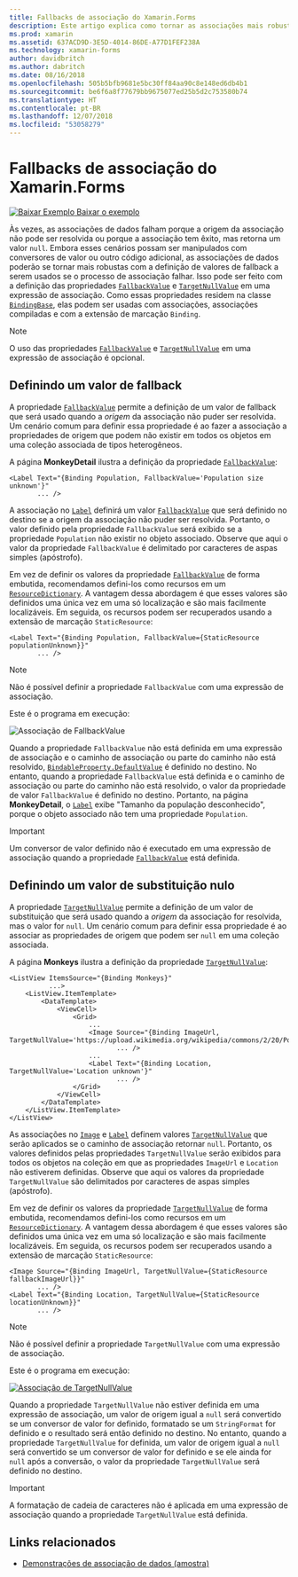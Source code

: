 ```yaml
---
title: Fallbacks de associação do Xamarin.Forms
description: Este artigo explica como tornar as associações mais robustas definindo valores de fallback que serão usados se a associação falhar.
ms.prod: xamarin
ms.assetid: 637ACD9D-3E5D-4014-86DE-A77D1FEF238A
ms.technology: xamarin-forms
author: davidbritch
ms.author: dabritch
ms.date: 08/16/2018
ms.openlocfilehash: 505b5bfb9681e5bc30ff84aa90c8e148ed6db4b1
ms.sourcegitcommit: be6f6a8f77679bb9675077ed25b5d2c753580b74
ms.translationtype: HT
ms.contentlocale: pt-BR
ms.lasthandoff: 12/07/2018
ms.locfileid: "53058279"
---
```

# <a name="xamarinforms-binding-fallbacks"></a>Fallbacks de associação do Xamarin.Forms

[![Baixar Exemplo](~/media/shared/download.png) Baixar o exemplo](https://developer.xamarin.com/samples/xamarin-forms/DataBindingDemos/)

Às vezes, as associações de dados falham porque a origem da associação não pode ser resolvida ou porque a associação tem êxito, mas retorna um valor `null`. Embora esses cenários possam ser manipulados com conversores de valor ou outro código adicional, as associações de dados poderão se tornar mais robustas com a definição de valores de fallback a serem usados se o processo de associação falhar. Isso pode ser feito com a definição das propriedades [`FallbackValue`](xref:Xamarin.Forms.BindingBase.FallbackValue) e [`TargetNullValue`](xref:Xamarin.Forms.BindingBase.TargetNullValue) em uma expressão de associação. Como essas propriedades residem na classe [`BindingBase`](xref:Xamarin.Forms.BindingBase), elas podem ser usadas com associações, associações compiladas e com a extensão de marcação `Binding`.

> [!NOTE]
> O uso das propriedades [`FallbackValue`](xref:Xamarin.Forms.BindingBase.FallbackValue) e [`TargetNullValue`](xref:Xamarin.Forms.BindingBase.TargetNullValue) em uma expressão de associação é opcional.

## <a name="defining-a-fallback-value"></a>Definindo um valor de fallback

A propriedade [`FallbackValue`](xref:Xamarin.Forms.BindingBase.FallbackValue) permite a definição de um valor de fallback que será usado quando a *origem* da associação não puder ser resolvida. Um cenário comum para definir essa propriedade é ao fazer a associação a propriedades de origem que podem não existir em todos os objetos em uma coleção associada de tipos heterogêneos.

A página **MonkeyDetail** ilustra a definição da propriedade [`FallbackValue`](xref:Xamarin.Forms.BindingBase.FallbackValue):

```xaml
<Label Text="{Binding Population, FallbackValue='Population size unknown'}"
       ... />   
```

A associação no [`Label`](xref:Xamarin.Forms.Label) definirá um valor [`FallbackValue`](xref:Xamarin.Forms.BindingBase.FallbackValue) que será definido no destino se a origem da associação não puder ser resolvida. Portanto, o valor definido pela propriedade `FallbackValue` será exibido se a propriedade `Population` não existir no objeto associado. Observe que aqui o valor da propriedade `FallbackValue` é delimitado por caracteres de aspas simples (apóstrofo).

Em vez de definir os valores da propriedade [`FallbackValue`](xref:Xamarin.Forms.BindingBase.FallbackValue) de forma embutida, recomendamos defini-los como recursos em um [`ResourceDictionary`](xref:Xamarin.Forms.ResourceDictionary). A vantagem dessa abordagem é que esses valores são definidos uma única vez em uma só localização e são mais facilmente localizáveis. Em seguida, os recursos podem ser recuperados usando a extensão de marcação `StaticResource`:

```xaml
<Label Text="{Binding Population, FallbackValue={StaticResource populationUnknown}}"
       ... />  
```

> [!NOTE]
> Não é possível definir a propriedade `FallbackValue` com uma expressão de associação.

Este é o programa em execução:

![Associação de FallbackValue](binding-fallbacks-images/bindingunavailable-detail-cropped.png "Associação de FallbackValue")

Quando a propriedade `FallbackValue` não está definida em uma expressão de associação e o caminho de associação ou parte do caminho não está resolvido, [`BindableProperty.DefaultValue`](xref:Xamarin.Forms.BindableProperty.DefaultValue) é definido no destino. No entanto, quando a propriedade `FallbackValue` está definida e o caminho de associação ou parte do caminho não está resolvido, o valor da propriedade de valor `FallbackValue` é definido no destino. Portanto, na página **MonkeyDetail**, o [`Label`](xref:Xamarin.Forms.Label) exibe "Tamanho da população desconhecido", porque o objeto associado não tem uma propriedade `Population`.

> [!IMPORTANT]
> Um conversor de valor definido não é executado em uma expressão de associação quando a propriedade [`FallbackValue`](xref:Xamarin.Forms.BindingBase.FallbackValue) está definida.

## <a name="defining-a-null-replacement-value"></a>Definindo um valor de substituição nulo

A propriedade [`TargetNullValue`](xref:Xamarin.Forms.BindingBase.TargetNullValue) permite a definição de um valor de substituição que será usado quando a *origem* da associação for resolvida, mas o valor for `null`. Um cenário comum para definir essa propriedade é ao associar as propriedades de origem que podem ser `null` em uma coleção associada.

A página **Monkeys** ilustra a definição da propriedade [`TargetNullValue`](xref:Xamarin.Forms.BindingBase.TargetNullValue):

```xaml
<ListView ItemsSource="{Binding Monkeys}"
          ...>
    <ListView.ItemTemplate>
        <DataTemplate>
            <ViewCell>
                <Grid>
                    ...
                    <Image Source="{Binding ImageUrl, TargetNullValue='https://upload.wikimedia.org/wikipedia/commons/2/20/Point_d_interrogation.jpg'}"
                           ... />
                    ...
                    <Label Text="{Binding Location, TargetNullValue='Location unknown'}"
                           ... />
                </Grid>
            </ViewCell>
        </DataTemplate>
    </ListView.ItemTemplate>
</ListView>
```

As associações no [`Image`](xref:Xamarin.Forms.Image) e [`Label`](xref:Xamarin.Forms.Label) definem valores [`TargetNullValue`](xref:Xamarin.Forms.BindingBase.TargetNullValue) que serão aplicados se o caminho de associação retornar `null`. Portanto, os valores definidos pelas propriedades `TargetNullValue` serão exibidos para todos os objetos na coleção em que as propriedades `ImageUrl` e `Location` não estiverem definidas. Observe que aqui os valores da propriedade `TargetNullValue` são delimitados por caracteres de aspas simples (apóstrofo).

Em vez de definir os valores da propriedade [`TargetNullValue`](xref:Xamarin.Forms.BindingBase.TargetNullValue) de forma embutida, recomendamos defini-los como recursos em um [`ResourceDictionary`](xref:Xamarin.Forms.ResourceDictionary). A vantagem dessa abordagem é que esses valores são definidos uma única vez em uma só localização e são mais facilmente localizáveis. Em seguida, os recursos podem ser recuperados usando a extensão de marcação `StaticResource`:

```xaml
<Image Source="{Binding ImageUrl, TargetNullValue={StaticResource fallbackImageUrl}}"
       ... />
<Label Text="{Binding Location, TargetNullValue={StaticResource locationUnknown}}"
       ... />
```

> [!NOTE]
> Não é possível definir a propriedade `TargetNullValue` com uma expressão de associação.

Este é o programa em execução:

[![Associação de TargetNullValue](binding-fallbacks-images/bindingunavailable-small.png "Associação de TargetNullValue")](binding-fallbacks-images/bindingunavailable-large.png#lightbox "Associação de TargetNullValue")

Quando a propriedade `TargetNullValue` não estiver definida em uma expressão de associação, um valor de origem igual a `null` será convertido se um conversor de valor for definido, formatado se um `StringFormat` for definido e o resultado será então definido no destino. No entanto, quando a propriedade `TargetNullValue` for definida, um valor de origem igual a `null` será convertido se um conversor de valor for definido e se ele ainda for `null` após a conversão, o valor da propriedade `TargetNullValue` será definido no destino.

> [!IMPORTANT]
> A formatação de cadeia de caracteres não é aplicada em uma expressão de associação quando a propriedade `TargetNullValue` está definida.

## <a name="related-links"></a>Links relacionados

- [Demonstrações de associação de dados (amostra)](https://developer.xamarin.com/samples/xamarin-forms/DataBindingDemos/)
